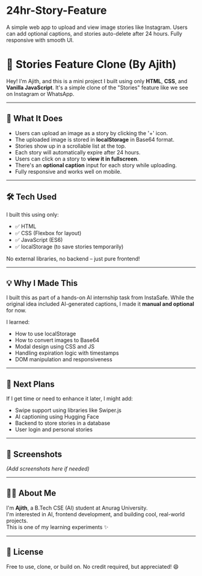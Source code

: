 # 24hr-Story-Feature
A simple web app to upload and view image stories like Instagram. Users can add optional captions, and stories auto-delete after 24 hours. Fully responsive with smooth UI.
# 📸 Stories Feature Clone (By Ajith)

Hey! I'm Ajith, and this is a mini project I built using only **HTML**, **CSS**, and **Vanilla JavaScript**. It's a simple clone of the "Stories" feature like we see on Instagram or WhatsApp.

---

## 🚀 What It Does

- Users can upload an image as a story by clicking the '+' icon.
- The uploaded image is stored in **localStorage** in Base64 format.
- Stories show up in a scrollable list at the top.
- Each story will automatically expire after 24 hours.
- Users can click on a story to **view it in fullscreen**.
- There's an **optional caption** input for each story while uploading.
- Fully responsive and works well on mobile.

---

## 🛠️ Tech Used

I built this using only:
- ✅ HTML
- ✅ CSS (Flexbox for layout)
- ✅ JavaScript (ES6)
- ✅ localStorage (to save stories temporarily)

No external libraries, no backend – just pure frontend!

---

## 💡 Why I Made This

I built this as part of a hands-on AI internship task from InstaSafe. While the original idea included AI-generated captions, I made it **manual and optional** for now.

I learned:
- How to use localStorage
- How to convert images to Base64
- Modal design using CSS and JS
- Handling expiration logic with timestamps
- DOM manipulation and responsiveness

---

## 🧠 Next Plans

If I get time or need to enhance it later, I might add:
- Swipe support using libraries like Swiper.js
- AI captioning using Hugging Face
- Backend to store stories in a database
- User login and personal stories

---

## 📱 Screenshots

*(Add screenshots here if needed)*

---

## 👨‍💻 About Me

I'm **Ajith**, a B.Tech CSE (AI) student at Anurag University.  
I'm interested in AI, frontend development, and building cool, real-world projects.  
This is one of my learning experiments ✨

---

## 📄 License

Free to use, clone, or build on. No credit required, but appreciated! 😄

